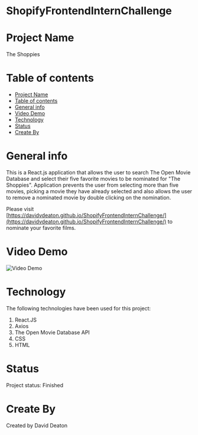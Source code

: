 # ShopifyFrontendInternChallenge

# Project Name
  The Shoppies

# Table of contents
- [Project Name](#project-name)
- [Table of contents](#table-of-contents)
- [General info](#general-info)
- [Video Demo](#video-demo)
- [Technology](#technology)
- [Status](#status)
- [Create By](#create-by)

# General info

This is a React.js application that allows the user to search The Open Movie Database and select their five favorite movies to be nominated for "The Shoppies". Application prevents the user from selecting more than five movies, picking a movie they have already selected and also allows the user to remove a nominated movie by double clicking on the nomination.

Please visit [https://davidvdeaton.github.io/ShopifyFrontendInternChallenge/](https://davidvdeaton.github.io/ShopifyFrontendInternChallenge/) to nominate your favorite films.

# Video Demo
![Video Demo](./shoppies/src/assets/Shoppies.gif?raw=true)

# Technology
The following technologies have been used for this project:

  1. React.JS
  2. Axios
  3. The Open Movie Database API
  4. CSS
  5. HTML

# Status
Project status: Finished

# Create By
Created by David Deaton
